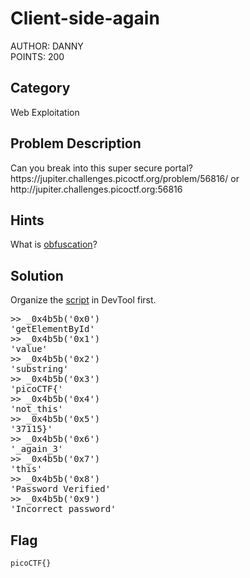 <h1>Client-side-again</h1>
AUTHOR: DANNY<br>
POINTS: 200

<h2>Category</h2>
Web Exploitation

<h2>Problem Description</h2>
Can you break into this super secure portal?<br>
https://jupiter.challenges.picoctf.org/problem/56816/ or http://jupiter.challenges.picoctf.org:56816

<h2>Hints</h2>
What is <a href="https://en.wikipedia.org/wiki/Obfuscation_(software)">obfuscation</a>?

<h2>Solution</h2>
Organize the <a href="https://github.com/laiyutong/picoCTF_2019_writeup/blob/main/Web%20Exploitation/Client-side-again/script.txt">script</a> in DevTool first.

<pre class="text">
>> _0x4b5b('0x0')
'getElementById'
>> _0x4b5b('0x1')
'value'
>> _0x4b5b('0x2')
'substring'
>> _0x4b5b('0x3')
'picoCTF{'
>> _0x4b5b('0x4')
'not_this'
>> _0x4b5b('0x5')
'37115}'
>> _0x4b5b('0x6')
'_again_3'
>> _0x4b5b('0x7')
'this'
>> _0x4b5b('0x8')
'Password Verified'
>> _0x4b5b('0x9')
'Incorrect password'
</pre>


<h2>Flag</h2>
<code>picoCTF{}</code>
